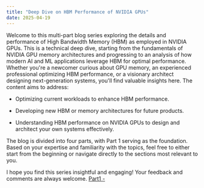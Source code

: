```yaml
---
title: "Deep Dive on HBM Performance of NVIDIA GPUs"
date: 2025-04-19
---
```

Welcome to this multi-part blog series exploring the details and performance of High Bandwidth Memory (HBM) as employed in NVIDIA GPUs. This is a technical deep dive, starting from the fundamentals of NVIDIA GPU memory architectures and progressing to an analysis of how modern AI and ML applications leverage HBM for optimal performance. Whether you're a newcomer curious about GPU memory, an experienced professional optimizing HBM performance, or a visionary architect designing next-generation systems, you'll find valuable insights here. The content aims to address:

* Optimizing current workloads to enhance HBM performance.

* Developing new HBM or memory architectures for future products.

* Understanding HBM performance on NVIDIA GPUs to design and architect your own systems effectively.

The blog is divided into four parts, with Part 1 serving as the foundation. Based on your expertise and familiarity with the topics, feel free to either start from the beginning or navigate directly to the sections most relevant to you.

I hope you find this series insightful and engaging! Your feedback and comments are always welcome.
[Part1 - ](https://prasenjit-c.github.io/_posts/hbm-nvidia-part1.md)

